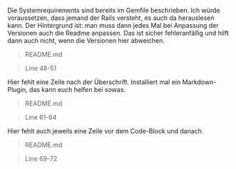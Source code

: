 Die Systemrequirements sind bereits im Gemfile beschrieben. 
Ich würde voraussetzen, dass jemand der Rails versteht, es auch da herauslesen kann. 
Der Hintergrund ist: man muss dann jedes Mal bei Anpassung der Versionen auch die Readme anpassen. 
Das ist sicher fehleranfällig und hilft dann auch nicht, wenn die Versionen hier abweichen.

> README.md

> Line 48-51

Hier fehlt eine Zeile nach der Überschrift. Installiert mal ein Markdown-Plugin, das kann euch helfen bei sowas.

> README.md

> Line 61-64 

Hier fehlt auch jeweils eine Zeile vor dem Code-Block und danach.

> README.md

> Line 69-72
